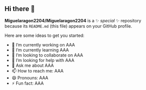 ## Hi there 👋


**Miguelaragon2204/Miguelaragon2204** is a ✨ _special_ ✨ repository because its `README.md` (this file) appears on your GitHub profile.

Here are some ideas to get you started:

- 🔭 I’m currently working on AAA
- 🌱 I’m currently learning AAA
- 👯 I’m looking to collaborate on AAA
- 🤔 I’m looking for help with AAA
- 💬 Ask me about AAA
- 📫 How to reach me: AAA
- 😄 Pronouns: AAA
- ⚡ Fun fact: AAA

